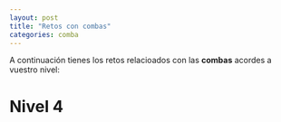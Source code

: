 ```yaml
---
layout: post
title: "Retos con combas"
categories: comba
---
```


A continuación tienes los retos relacioados con las **combas** acordes a vuestro nivel:

# Nivel 4
